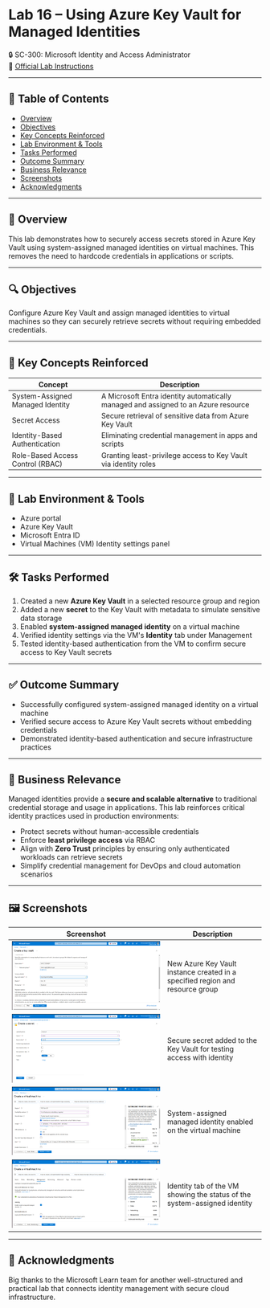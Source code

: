 # Lab 16 – Using Azure Key Vault for Managed Identities  
🔒 SC-300: Microsoft Identity and Access Administrator  
📄 [Official Lab Instructions](https://microsoftlearning.github.io/SC-300-Identity-and-Access-Administrator/Instructions/Labs/Lab_16_UsingAzureKeyVaultForManagedIdentities.html)

---

## 📑 Table of Contents
- [Overview](#-overview)
- [Objectives](#-objectives)
- [Key Concepts Reinforced](#-key-concepts-reinforced)
- [Lab Environment & Tools](#-lab-environment--tools)
- [Tasks Performed](#-tasks-performed)
- [Outcome Summary](#-outcome-summary)
- [Business Relevance](#-business-relevance)
- [Screenshots](#-screenshots)
- [Acknowledgments](#-acknowledgments)

---

## 🧽 Overview
This lab demonstrates how to securely access secrets stored in Azure Key Vault using system-assigned managed identities on virtual machines. This removes the need to hardcode credentials in applications or scripts.

---

## 🔍 Objectives
Configure Azure Key Vault and assign managed identities to virtual machines so they can securely retrieve secrets without requiring embedded credentials.

---

## 📘 Key Concepts Reinforced

| Concept | Description |
|--------|-------------|
| System-Assigned Managed Identity | A Microsoft Entra identity automatically managed and assigned to an Azure resource |
| Secret Access | Secure retrieval of sensitive data from Azure Key Vault |
| Identity-Based Authentication | Eliminating credential management in apps and scripts |
| Role-Based Access Control (RBAC) | Granting least-privilege access to Key Vault via identity roles |

---

## 🧪 Lab Environment & Tools
- Azure portal  
- Azure Key Vault  
- Microsoft Entra ID  
- Virtual Machines (VM) Identity settings panel  

---

## 🛠️ Tasks Performed
1. Created a new **Azure Key Vault** in a selected resource group and region  
2. Added a new **secret** to the Key Vault with metadata to simulate sensitive data storage  
3. Enabled **system-assigned managed identity** on a virtual machine  
4. Verified identity settings via the VM's **Identity** tab under Management  
5. Tested identity-based authentication from the VM to confirm secure access to Key Vault secrets  

---

## ✅ Outcome Summary
- Successfully configured system-assigned managed identity on a virtual machine  
- Verified secure access to Azure Key Vault secrets without embedding credentials  
- Demonstrated identity-based authentication and secure infrastructure practices  

---

## 💼 Business Relevance
Managed identities provide a **secure and scalable alternative** to traditional credential storage and usage in applications. This lab reinforces critical identity practices used in production environments:
- Protect secrets without human-accessible credentials  
- Enforce **least privilege access** via RBAC  
- Align with **Zero Trust** principles by ensuring only authenticated workloads can retrieve secrets  
- Simplify credential management for DevOps and cloud automation scenarios  

---

## 🖼️ Screenshots

| Screenshot | Description |
|-----------|-------------|
| ![Create Key Vault Instance](https://github.com/miadco/SC-300-Identity-and-Access-Labs/blob/main/16%20-%20Using%20Azure%20Key%20Vault%20for%20Managed%20Identities/screenshots/create-key-vault-instance.png?raw=true) | New Azure Key Vault instance created in a specified region and resource group |
| ![Create Secret in Key Vault](https://github.com/miadco/SC-300-Identity-and-Access-Labs/blob/main/16%20-%20Using%20Azure%20Key%20Vault%20for%20Managed%20Identities/screenshots/create-secret-in-key-vault.png?raw=true) | Secure secret added to the Key Vault for testing access with identity |
| ![Enable System Assigned Identity](https://github.com/miadco/SC-300-Identity-and-Access-Labs/blob/main/16%20-%20Using%20Azure%20Key%20Vault%20for%20Managed%20Identities/screenshots/vm-enable-system-assigned-identity.png?raw=true) | System-assigned managed identity enabled on the virtual machine |
| ![VM Identity Settings Tab](https://github.com/miadco/SC-300-Identity-and-Access-Labs/blob/main/16%20-%20Using%20Azure%20Key%20Vault%20for%20Managed%20Identities/screenshots/vm-management-tab-identity-settings.png?raw=true) | Identity tab of the VM showing the status of the system-assigned identity |

---

## 🙏 Acknowledgments  
Big thanks to the Microsoft Learn team for another well-structured and practical lab that connects identity management with secure cloud infrastructure.
